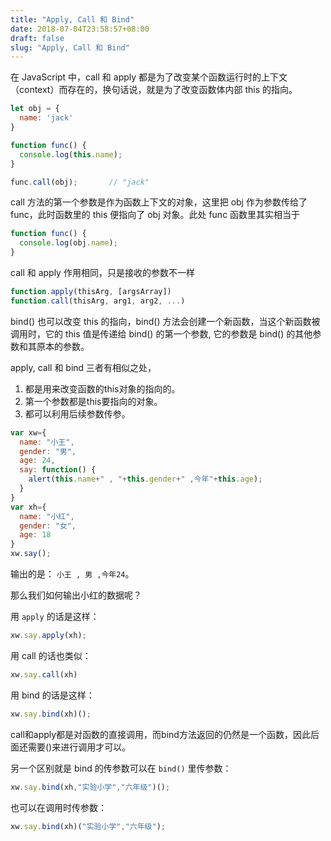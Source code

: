 ```yaml
---
title: "Apply, Call 和 Bind"
date: 2018-07-04T23:58:57+08:00
draft: false
slug: "Apply, Call 和 Bind"
---
```


在 JavaScript 中，call 和 apply 都是为了改变某个函数运行时的上下文（context）而存在的，换句话说，就是为了改变函数体内部 this 的指向。

```js
let obj = {
  name: 'jack'
}

function func() {
  console.log(this.name);
}

func.call(obj);       // "jack"
```

call 方法的第一个参数是作为函数上下文的对象，这里把 obj 作为参数传给了 func，此时函数里的 this 便指向了 obj 对象。此处 func 函数里其实相当于

```js
function func() {
  console.log(obj.name);
}
```

call 和 apply 作用相同，只是接收的参数不一样

```js
function.apply(thisArg, [argsArray])
function.call(thisArg, arg1, arg2, ...)
```

bind() 也可以改变 this 的指向，bind() 方法会创建一个新函数，当这个新函数被调用时，它的 this 值是传递给 bind() 的第一个参数, 它的参数是 bind() 的其他参数和其原本的参数。

apply, call 和 bind 三者有相似之处，

1. 都是用来改变函数的this对象的指向的。
2. 第一个参数都是this要指向的对象。
3. 都可以利用后续参数传参。

```js
var xw={
  name: "小王",
  gender: "男",
  age: 24,
  say: function() {
    alert(this.name+" , "+this.gender+" ,今年"+this.age);
  }
}
var xh={
  name: "小红",
  gender: "女",
  age: 18
}
xw.say();
```

输出的是： `小王 , 男 ,今年24`。

那么我们如何输出小红的数据呢？

用 `apply` 的话是这样：

```js
xw.say.apply(xh);
```

用 call 的话也类似：

```js
xw.say.call(xh)
```

用 bind 的话是这样：

```js
xw.say.bind(xh)();
```

call和apply都是对函数的直接调用，而bind方法返回的仍然是一个函数，因此后面还需要()来进行调用才可以。

另一个区别就是 bind 的传参数可以在 `bind()` 里传参数：

```js
xw.say.bind(xh,"实验小学","六年级")();
```

也可以在调用时传参数：

```js
xw.say.bind(xh)("实验小学","六年级");
```
